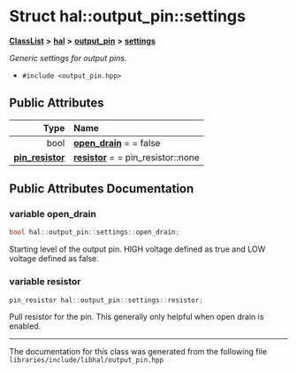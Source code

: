 

# Struct hal::output\_pin::settings



[**ClassList**](annotated.md) **>** [**hal**](namespacehal.md) **>** [**output\_pin**](classhal_1_1output__pin.md) **>** [**settings**](structhal_1_1output__pin_1_1settings.md)



_Generic settings for output pins._ 

* `#include <output_pin.hpp>`





















## Public Attributes

| Type | Name |
| ---: | :--- |
|  bool | [**open\_drain**](#variable-open_drain)   = = false<br> |
|  [**pin\_resistor**](namespacehal.md#enum-pin_resistor) | [**resistor**](#variable-resistor)   = = pin\_resistor::none<br> |












































## Public Attributes Documentation




### variable open\_drain 


```C++
bool hal::output_pin::settings::open_drain;
```



Starting level of the output pin. HIGH voltage defined as true and LOW voltage defined as false. 


        



### variable resistor 


```C++
pin_resistor hal::output_pin::settings::resistor;
```



Pull resistor for the pin. This generally only helpful when open drain is enabled. 


        

------------------------------
The documentation for this class was generated from the following file `libraries/include/libhal/output_pin.hpp`

